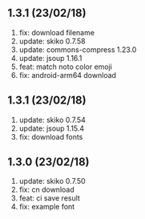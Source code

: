 ## 1.3.1 (23/02/18)

1.  fix: download filename
2.  update: skiko 0.7.58
3.  update: commons-compress 1.23.0
4.  update: jsoup 1.16.1
5.  feat: match noto color emoji
6.  fix: android-arm64 download

## 1.3.1 (23/02/18)

1.  update: skiko 0.7.54
2.  update: jsoup 1.15.4
3.  fix: download fonts

## 1.3.0 (23/02/18)

1.  update: skiko 0.7.50
2.  fix: cn download
3.  feat: ci save result
4.  fix: example font
